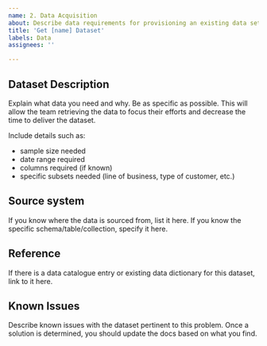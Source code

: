 ```yaml
---
name: 2. Data Acquisition
about: Describe data requirements for provisioning an existing data set
title: 'Get [name] Dataset'
labels: Data
assignees: ''

---
```


## Dataset Description

Explain what data you need and why. Be as specific as possible. This will allow the team retrieving the data to focus their efforts and decrease the time to deliver the dataset.

Include details such as:

- sample size needed
- date range required
- columns required (if known)
- specific subsets needed (line of business, type of customer, etc.)  

## Source system

If you know where the data is sourced from, list it here. If you know the specific schema/table/collection, specify it here.

## Reference

If there is a data catalogue entry or existing data dictionary for this dataset, link to it here.

## Known Issues

Describe known issues with the dataset pertinent to this problem. Once a solution is determined, you should update the docs based on what you find.
